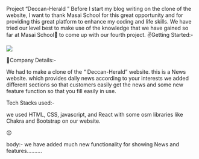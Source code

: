 Project “Deccan-Herald ”
Before I start my blog writing on the clone of the website, I want to thank Masai School for this great opportunity and for providing this great platform to enhance my coding and life skills.
We have tried our level best to make use of the knowledge that we have gained so far at Masai School💚 to come up with our fourth project.
✌️Getting Started:-


<img src="https://miro.medium.com/max/1400/1*xzKoj_f4sc0kQq0EqY7p1A.png"></img>


👀Company Details:-

We had to make a clone of the “ Deccan-Herald” website. this is a News website. which provides daily news according to your interests we added different sections so that customers easily get the news and some new feature function so that you fill easily in use.

Tech Stacks used:-

we used HTML, CSS, javascript, and React with some osm libraries like Chakra and Bootstrap on our website.

😍

body:-
we have added much new functionality for showing News and features……….





